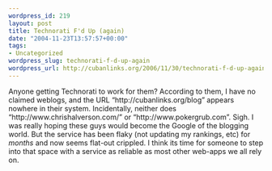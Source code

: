```yaml
--- 
wordpress_id: 219
layout: post
title: Technorati F'd Up (again)
date: "2004-11-23T13:57:57+00:00"
tags: 
- Uncategorized
wordpress_slug: technorati-f-d-up-again
wordpress_url: http://cubanlinks.org/2006/11/30/technorati-f-d-up-again
---
```

<p>Anyone getting Technorati to work for them?  According to them, I have no claimed weblogs, and the <span class="caps">URL</span> &#8220;http://cubanlinks.org/blog&#8221; appears nowhere in their system.  Incidentally, neither does &#8220;http://www.chrishalverson.com/&#8221; or &#8220;http://www.pokergrub.com&#8221;.  Sigh.  I was really hoping these guys would become the Google of the blogging world.  But the service has been flaky (not updating my rankings, etc) for <i>months</i> and now seems flat-out crippled.  I think its time for someone to step into that space with a service as reliable as most other web-apps we all rely on.</p>
